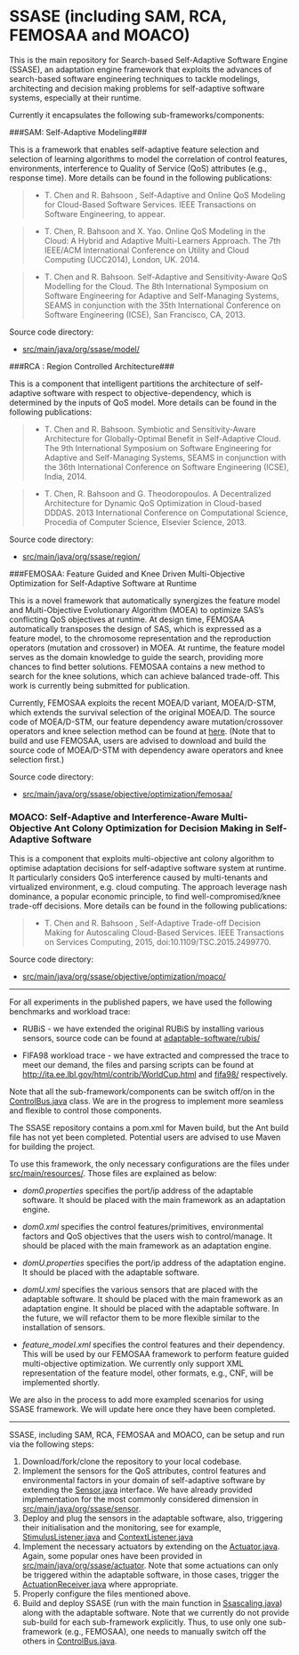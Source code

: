 SSASE (including SAM, RCA, FEMOSAA and MOACO)
==========

This is the main repository for Search-based Self-Adaptive Software Engine (SSASE), an adaptation engine framework that exploits the advances of search-based software engineering techniques to tackle modelings, architecting and decision making problems for self-adaptive software systems, especially at their runtime.

Currently it encapsulates the following sub-frameworks/components:

###SAM: Self-Adaptive Modeling###

This is a framework that enables self-adaptive feature selection and selection of learning algorithms to model the correlation of control features, environments, interference to Quality of Service (QoS) attributes (e.g., response time). More details can be found in the following publications:

 > * T. Chen and R. Bahsoon , Self-Adaptive and Online QoS Modeling for Cloud-Based Software Services. IEEE Transactions on Software Engineering, to appear.

 > * T. Chen, R. Bahsoon and X. Yao. Online QoS Modeling in the Cloud: A Hybrid and Adaptive Multi-Learners Approach. The 7th IEEE/ACM International Conference on Utility and Cloud Computing (UCC2014), London, UK. 2014.

 > * T. Chen and R. Bahsoon. Self-Adaptive and Sensitivity-Aware QoS Modelling for the Cloud. The 8th International Symposium on Software Engineering for Adaptive and Self-Managing Systems, SEAMS in conjunction with the 35th International Conference on Software Engineering (ICSE), San Francisco, CA, 2013.



Source code directory:
  * [src/main/java/org/ssase/model/](https://github.com/taochen/ssase/tree/master/src/main/java/org/ssase/model)

###RCA : Region Controlled Architecture###

This is a component that intelligent partitions the architecture of self-adaptive software with respect to objective-dependency, which is determined by the inputs of QoS model.  More details can be found in the following publications:

 > * T. Chen and R. Bahsoon. Symbiotic and Sensitivity-Aware Architecture for Globally-Optimal Benefit in Self-Adaptive Cloud. The 9th International Symposium on Software Engineering for Adaptive and Self-Managing Systems, SEAMS in conjunction with the 36th International Conference on Software Engineering (ICSE), India, 2014.

 > * T. Chen, R. Bahsoon and G. Theodoropoulos. A Decentralized Architecture for Dynamic QoS Optimization in Cloud-based DDDAS. 2013 International Conference on Computational Science, Procedia of Computer Science, Elsevier Science, 2013.

Source code directory:
  * [src/main/java/org/ssase/region/](https://github.com/taochen/ssase/tree/master/src/main/java/org/ssase/region)



###FEMOSAA: Feature Guided and Knee Driven Multi-Objective Optimization for Self-Adaptive Software at Runtime 

This is a novel framework that automatically synergizes the feature model and Multi-Objective Evolutionary Algorithm (MOEA) to optimize SAS’s conflicting QoS objectives at runtime. At design time, FEMOSAA automatically transposes the design of SAS, which is expressed as a feature model, to the chromosome representation and the reproduction operators (mutation and crossover) in MOEA. At runtime, the feature model serves as the domain knowledge to guide the search, providing more chances to find better solutions. FEMOSAA contains a new method to search for the knee solutions, which can achieve balanced trade-off. This work is currently being submitted for publication.

Currently, FEMOSAA exploits the recent MOEA/D variant, MOEA/D-STM, which extends the survival selection of the original MOEA/D. The source code of MOEA/D-STM, our feature dependency aware mutation/crossover operators and knee selection method can be found at [here](https://github.com/JerryI00/Software-Adaptive-System). (Note that to build and use FEMOSAA, users are advised to download and build the source code of MOEA/D-STM with dependency aware operators and knee selection first.)

Source code directory:
   * [src/main/java/org/ssase/objective/optimization/femosaa/](https://github.com/taochen/ssase/tree/master/src/main/java/org/ssase/objective/optimization/femosaa)

### MOACO: Self-Adaptive and Interference-Aware Multi-Objective Ant Colony Optimization for Decision Making in Self-Adaptive Software 

This is a component that exploits multi-objective ant colony algorithm to optimise adaptation decisions for self-adaptive software system at runtime. It particularly considers QoS interference caused by multi-tenants and virtualized environment, e.g. cloud computing. The approach leverage nash dominance, a popular economic principle, to find well-compromised/knee trade-off decisions. More details can be found in the following publications:

  > * T. Chen and R. Bahsoon , Self-Adaptive Trade-off Decision Making for Autoscaling Cloud-Based Services. IEEE Transactions on Services Computing, 2015, doi:10.1109/TSC.2015.2499770.

Source code directory:
   * [src/main/java/org/ssase/objective/optimization/moaco/](https://github.com/taochen/ssase/tree/master/src/main/java/org/ssase/objective/optimization/moaco)

- - - -

For all experiments in the published papers, we have used the following benchmarks and workload trace:

 * RUBiS - we have extended the original RUBiS by installing various sensors, source code can be found at [adaptable-software/rubis/](https://github.com/taochen/ssase/tree/master/adaptable-software/rubis)


 * FIFA98 workload trace - we have extracted and compressed the trace to meet our demand, the files and parsing scripts can be found at http://ita.ee.lbl.gov/html/contrib/WorldCup.html and [fifa98/](https://github.com/taochen/ssase/tree/master/fifa98) respectively.


Note that all the sub-framework/components can be switch off/on in the [ControlBus.java](https://github.com/taochen/ssase/blob/master/src/main/java/org/ssase/ControlBus.java) class. We are in the progress to implement more seamless and flexible to control those components.

The SSASE repository contains a pom.xml for Maven build, but the Ant build file has not yet been completed. Potential users are advised to use Maven for building the project.

To use this framework, the only necessary configurations are the files under [src/main/resources/](https://github.com/taochen/ssase/tree/master/src/main/resources). Those files are explained as below:

 * _dom0.properties_ specifies the port/ip address of the adaptable software. It should be placed with the main framework as an adaptation engine.

 * _dom0.xml_ specifies the control features/primitives, environmental factors and QoS objectives that the users wish to control/manage. It should be placed with the main framework as an adaptation engine.

 * _domU.properties_ specifies the port/ip address of the adaptation engine. It should be placed with the adaptable software.

 * _domU.xml_ specifies the various sensors that are placed with the adaptable software. It should be placed with the main framework as an adaptation engine. It should be placed with the adaptable software. In the future, we will refactor them to be more flexible similar to the installation of sensors.

 * _feature_model.xml_ specifies the control features and their dependency. This will be used by our FEMOSAA framework to perform feature guided multi-objective optimization. We currently only support XML representation of the feature model, other formats, e.g., CNF, will be implemented shortly.

We are also in the process to add more exampled scenarios for using SSASE framework. We will update here once they have been completed.

- - - -

SSASE, including SAM, RCA, FEMOSAA and MOACO, can be setup and run via the following steps:

1. Download/fork/clone the repository to your local codebase.
2. Implement the sensors for the QoS attributes, control features and environmental factors in your domain of self-adaptive software by extending the [Sensor.java](https://github.com/taochen/ssase/blob/master/src/main/java/org/ssase/sensor/Sensor.java) interface. We have already provided implementation for the most commonly considered dimension in [src/main/java/org/ssase/sensor](https://github.com/taochen/ssase/tree/master/src/main/java/org/ssase/sensor).
3. Deploy and plug the sensors in the adaptable software, also, triggering their initialisation and the monitoring, see for example, [StimulusListener.java](https://github.com/taochen/ssase/blob/master/adaptable-software/rubis/src/main/java/edu/rice/rubis/servlets/StimulusListener.java) and [ContextListener.java](https://github.com/taochen/ssase/blob/master/adaptable-software/rubis/src/main/java/edu/rice/rubis/servlets/ContextListener.java)
4. Implement the necessary actuators by extending on the [Actuator.java](https://github.com/taochen/ssase/blob/master/src/main/java/org/ssase/actuator/Actuator.java). Again, some popular ones have been provided in [src/main/java/org/ssase/actuator](https://github.com/taochen/ssase/tree/master/src/main/java/org/ssase/actuator). Note that some actuations can only be triggered within the adaptable software, in those cases, trigger the [ActuationReceiver.java](https://github.com/taochen/ssase/blob/master/src/main/java/org/ssase/actuator/ActuationReceiver.java#L42) where appropriate.
5. Properly configure the files mentioned above.
6. Build and deploy SSASE (run with the main function in [Ssascaling.java](https://github.com/taochen/ssase/blob/master/src/main/java/org/ssase/util/Ssascaling.java)) along with the adaptable software. Note that we currently do not provide sub-build for each sub-framework explicitly. Thus, to use only one sub-framework (e.g., FEMOSAA), one needs to manually switch off the others in [ControlBus.java](https://github.com/taochen/ssase/blob/master/src/main/java/org/ssase/ControlBus.java).